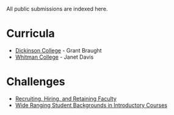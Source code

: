 All public submissions are indexed here.

# Curricula
- [Dickinson College](docs/curricula/dickinson/index.md) - Grant Braught
- [Whitman College](docs/curricula/whitman/index.md) - Janet Davis

# Challenges
- [Recruiting, Hiring, and Retaining Faculty](docs/challenges/hiring.md)
- [Wide Ranging Student Backgrounds in Introductory Courses](docs/challenges/backgrounds.md)
